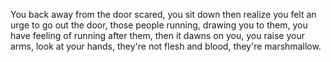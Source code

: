 You back away from the door scared, you
sit down then realize you felt an urge to go out the door,
those people running, drawing you to them, you have feeling of running after them,
then it dawns on you, you raise your arms, look at your hands, they're not flesh
and blood, they're marshmallow.
